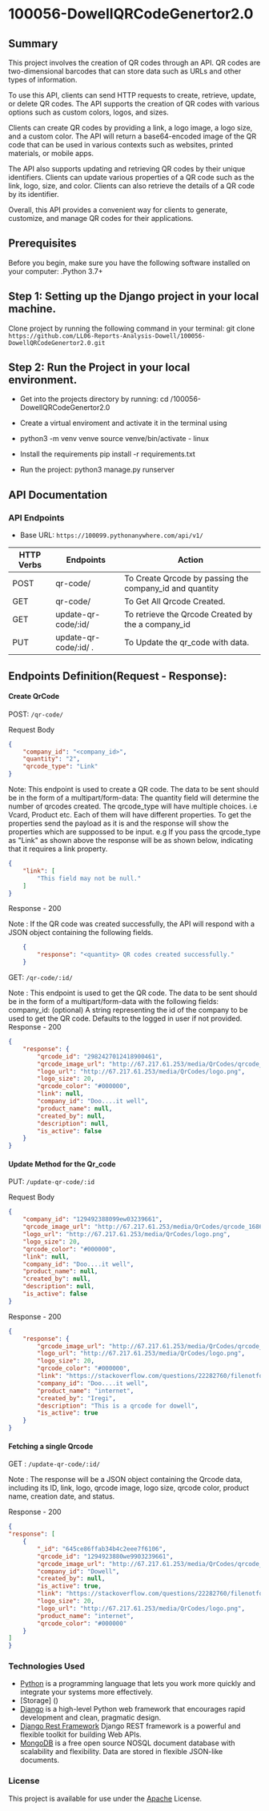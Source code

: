 # 100056-DowellQRCodeGenertor2.0

## Summary
This project involves the creation of QR codes through an API.
QR codes are two-dimensional barcodes that can store data such 
as URLs and other types of information.

To use this API, clients can send HTTP requests to create, retrieve, 
update, or delete QR codes. The API supports the creation of QR 
codes with various options such as custom colors, logos, and sizes.

Clients can create QR codes by providing a link, a logo image, a 
logo size, and a custom color. The API will return a base64-encoded 
image of the QR code that can be used in various contexts such as 
websites, printed materials, or mobile apps.

The API also supports updating and retrieving QR codes by their unique
 identifiers. Clients can update various properties of a QR code such 
 as the link, logo, size, and color. Clients can also retrieve the 
 details of a QR code by its identifier.

Overall, this API provides a convenient way for clients to generate, 
customize, and manage QR codes for their applications.



## Prerequisites

Before you begin, make sure you have the following software installed on your computer:
    .Python 3.7+
    
## Step 1: Setting up the Django project in your local machine.
    
Clone project by running the following command in your terminal:
git clone `https://github.com/LL06-Reports-Analysis-Dowell/100056-DowellQRCodeGenertor2.0.git`

## Step 2: Run the Project in your local environment.

- Get into the projects directory by running:
cd /100056-DowellQRCodeGenertor2.0

- Create a virtual enviroment and activate it in the terminal using

- python3 -m venv venve
source venve/bin/activate - linux


- Install the requirements
pip install -r requirements.txt

- Run the project:
python3 manage.py runserver

## API Documentation 

### API Endpoints

- Base URL: `https://100099.pythonanywhere.com/api/v1/`


| HTTP Verbs | Endpoints                      | Action                                               |
|------------|--------------------------------|------------------------------------------------------|
| POST       | qr-code/                      | To Create Qrcode by passing the company_id and quantity         |
| GET        | qr-code/                      | To Get All Qrcode Created.                           |
| GET        | update-qr-code/:id/           | To retrieve the Qrcode Created by the a company_id   |
| PUT        | update-qr-code/:id/ .         | To Update the qr_code with data.                     |


##  Endpoints Definition(Request - Response):

#### Create QrCode
POST: `/qr-code/`

Request Body

```json
{
    "company_id": "<company_id>",
    "quantity": "2",
    "qrcode_type": "Link"
}
```

Note: 
This endpoint is used to create a QR code. The data to be sent should 
be in the form of a multipart/form-data:
The quantity field will determine the number of qrcodes created.
The qrcode_type will have multiple choices. i.e Vcard, Product etc. Each of
them will have different properties. 
To get the properties send the payload as it is and the response will show
the properties which are suppossed to be input.
e.g If you pass the qrcode_type as "Link" as shown above the response will be 
as shown below, indicating that it requires a link property.

```json
{
    "link": [
        "This field may not be null."
    ]
}
```



Response - 200 

Note : If the QR code was created successfully, the API will respond 
with a JSON object containing the following fields.

```json
    {
        "response": "<quantity> QR codes created successfully."
    }
```

GET: `/qr-code/:id/`

Note : This endpoint is used to get the QR code. The data to be sent should
be in the form of a multipart/form-data with the following fields:
company_id: (optional) A string representing the id of the company
to be used to get the QR code. Defaults to the logged in user if not
provided.
Response - 200 
```json
{
    "response": {
        "qrcode_id": "2982427012418900461",
        "qrcode_image_url": "http://67.217.61.253/media/QrCodes/qrcode_1686291776.jpg",
        "logo_url": "http://67.217.61.253/media/QrCodes/logo.png",
        "logo_size": 20,
        "qrcode_color": "#000000",
        "link": null,
        "company_id": "Doo....it well",
        "product_name": null,
        "created_by": null,
        "description": null,
        "is_active": false
    }
}
```
#### Update Method for the Qr_code

PUT: `/update-qr-code/:id`

Request Body
```json
{
    "company_id": "129492388099ew03239661",
    "qrcode_image_url": "http://67.217.61.253/media/QrCodes/qrcode_1686291776.jpg",
    "logo_url": "http://67.217.61.253/media/QrCodes/logo.png",
    "logo_size": 20,
    "qrcode_color": "#000000",
    "link": null,
    "company_id": "Doo....it well",
    "product_name": null,
    "created_by": null,
    "description": null,
    "is_active": false
}
```
Response - 200 
```json
{
    "response": {
        "qrcode_image_url": "http://67.217.61.253/media/QrCodes/qrcode_1686291776.jpg",
        "logo_url": "http://67.217.61.253/media/QrCodes/logo.png",
        "logo_size": 20,
        "qrcode_color": "#000000",
        "link": "https://stackoverflow.com/questions/22282760/filenotfounderror-errno-2-no-such-file-or-directory",
        "company_id": "Doo....it well",
        "product_name": "internet",
        "created_by": "Iregi",
        "description": "This is a qrcode for dowell",
        "is_active": true
    }
}
```

#### Fetching a single Qrcode

GET : `/update-qr-code/:id/`

Note : The response will be a JSON object containing the 
Qrcode data, including its ID, link, logo, qrcode image,
logo size, qrcode color, product name, creation date, and status.

Response - 200
```json
{
"response": [
    {
        "_id": "645ce86ffab34b4c2eee7f6106",
        "qrcode_id": "1294923880we9903239661",
        "qrcode_image_url": "http://67.217.61.253/media/QrCodes/qrcode_1686291776.jpg",
        "company_id": "Dowell",
        "created_by": null,
        "is_active": true,
        "link": "https://stackoverflow.com/questions/22282760/filenotfounderror-errno-2-no-such-file-or-directory",
        "logo_size": 20,
        "logo_url": "http://67.217.61.253/media/QrCodes/logo.png",
        "product_name": "internet",
        "qrcode_color": "#000000"
    }
]
}
```

### Technologies Used

- [Python](https://nodejs.org/) is a programming language that lets you work more quickly and integrate your systems
  more effectively.
- [Storage] ()
- [Django](https://www.djangoproject.com/) is a high-level Python web framework that encourages rapid development and
  clean, pragmatic design.
- [Django Rest Framework](https://www.django-rest-framework.org/) Django REST framework is a powerful and flexible
  toolkit for building Web APIs.
- [MongoDB](https://www.mongodb.com/) is a free open source NOSQL document database with scalability and flexibility.
  Data are stored in flexible JSON-like documents.

### License

This project is available for use under
the [Apache](https://github.com/LL06-Reports-Analysis-Dowell/100056-DowellQRCodeGenertor2.0/blob/main/LICENSE) License.

